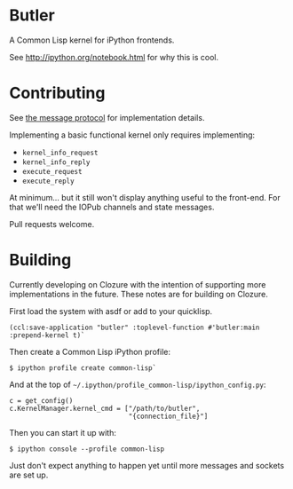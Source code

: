 Butler
======

A Common Lisp kernel for iPython frontends.

See http://ipython.org/notebook.html for why this is cool.

# Contributing #

See
[the message protocol](http://ipython.org/ipython-doc/dev/development/messaging.html)
for implementation details.

Implementing a basic functional kernel only requires implementing:

* `kernel_info_request`
* `kernel_info_reply`
* `execute_request`
* `execute_reply`

At minimum... but it still won't display anything useful to the
front-end. For that we'll need the IOPub channels and state messages.

Pull requests welcome.

# Building #

Currently developing on Clozure with the intention of supporting more
implementations in the future. These notes are for building on
Clozure.

First load the system with asdf or add to your quicklisp.

    (ccl:save-application "butler" :toplevel-function #'butler:main :prepend-kernel t)`

Then create a Common Lisp iPython profile:

    $ ipython profile create common-lisp`

And at the top of `~/.ipython/profile_common-lisp/ipython_config.py`:

    c = get_config()
    c.KernelManager.kernel_cmd = ["/path/to/butler",
                                  "{connection_file}"]

Then you can start it up with:

    $ ipython console --profile common-lisp

Just don't expect anything to happen yet until more messages and
sockets are set up.
